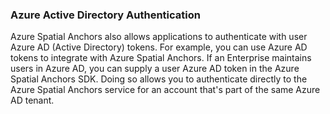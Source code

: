 ### Azure Active Directory Authentication

Azure Spatial Anchors also allows applications to authenticate with user Azure AD (Active Directory) tokens. For example, you can use Azure AD tokens to integrate with Azure Spatial Anchors. If an Enterprise maintains users in Azure AD, you can supply a user Azure AD token in the Azure Spatial Anchors SDK. Doing so allows you to authenticate directly to the Azure Spatial Anchors service for an account that's part of the same Azure AD tenant.
